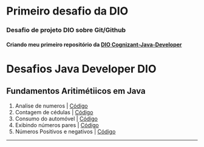 # Primeiro desafio da DIO 
### Desafio de projeto DIO sobre Git/Github
#### Criando meu primeiro repositório da [DIO Cognizant-Java-Developer](https://digitalinnovation.one/)

# Desafios Java Developer DIO

Fundamentos Aritimétiicos em Java  
---------------------------------------------
1. Analise de numeros               |  [Código](https://github.com/pauloprogramerr/dio-desafio-github-primeiro-repositorio/blob/main/Desafio%20Git_GitHub%20DIO/java/varios%20desafios/Fundamentos%20Aritimeticos/AnaliseNumeros.java)
2. Contagem de cédulas              |  [Código]()
3. Consumo do automóvel             |  [Código](https://github.com/pauloprogramerr/dio-desafio-github-primeiro-repositorio/blob/main/Desafio%20Git_GitHub%20DIO/java/varios%20desafios/Fundamentos%20Aritimeticos/ConsumoAutomovel.java)
4. Exibindo números pares           |  [Código]()
5. Números Positivos e negativos    |  [Código]()
---------------------------------------------
